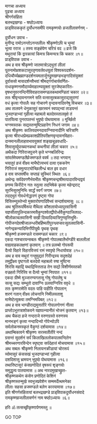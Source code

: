 मागचा अध्याय  
पुढचा अध्याय  
श्रीगर्गसंहिता  
बलभद्रखण्डः - षष्ठोऽध्यायः  
प्राड्‌विपाककृतं दुर्योधनसमीपे रामकृष्णयोः व्रजलीलावर्णनम् -  
  
दुर्योधन उवाच -  
मुनीन्द्र रामोऽनन्तोऽनन्तलीलः श्रीकृष्णोऽपि च भूम्यां  
भूत्वा रराज ॥ तस्य सङ्क्षेपेण चरित्रं वद ॥ व्रजे किं  
मथुरायां किं द्वारकायां किमत्र किमन्यत्र किं चकार ॥१॥  
प्राड्‌विपाक उवाच -  
अथ ह वाव श्रीकृष्णो जातमात्रोऽद्‌भुतां लीलां  
पूतनामोक्षशकटासुरतृणावर्तवधयुतां विश्वरूपदर्शन-  
दधिचौर्य्यब्रह्माण्डदर्शनयमलार्जुनद्रुमखण्डभङ्गादिसंयुक्तां  
दुर्वाससो मायादर्शनवैभवां श्रीमद्‌गर्गाचार्यवर्णित-  
राधाकृष्णनामौदार्य्यमाहात्म्ययुक्तां सुरजेष्ठकारित-  
वृषभानुवरनन्दिनीविवाहरासमण्डलकथामण्डितां चकार ॥२॥  
ततः श्रीवृन्दावनागमने सति वत्सासुरबकासुराद्यसुराणां  
वधं कृत्वा गोपालैः सह गोचारणे वृन्दावनादिवनेषु विचचार ॥३॥  
अथ तालवने धेनुकासुरं खरस्वनं स्वपद्‌भ्यां ताडयन्तं  
भुजदण्डाभ्यां गृहीत्वा महाबलो बलदेवस्तालवृक्षे तं  
पातयित्वा पुनरापतन्तं भूपृष्ठे पोथयामास ॥ मूर्च्छितो  
भग्नमस्तकः सद्यस्तन्मुष्टिप्रहारेण निधनं जगाम ॥४॥  
अथ श्रीकृष्णः कालियदमनदावाग्निपानादीनि चरित्राणि  
कृत्वा श्रीराधाप्रेमप्रकाशप्रीतिपरीक्षणवृन्दावनविहार-  
दानमानलीलाहावभावयुक्तां शङ्खचूडवधादि-  
शिवासुर्य्युपाख्यानकथां कथनीयां लीलां चकार ॥५॥  
अथैकदा गिरिराजपूजने कृते भग्नबलिरिन्द्रः  
सांवर्तमेघमण्डलैर्व्रजमण्डले ववर्ष ॥ तदा भगवान्  
भयातुरं व्रजं वीक्ष्य माभैष्टेत्यभयं दत्वा एककरेण  
गिरिराजं समुत्पाट्योच्छिलीन्ध्रं बाल इव दधार  
ह वाव सप्तवर्षीयः सप्ताहं सुस्थिरं स्थितः ॥६॥  
अथेन्द्रः सर्वदेवगणैर्भयभीतः श्रीकृष्णचन्द्रश्रीमत्पादारविन्दद्वयं  
प्रणम्य किरीटेन नतः स्तुत्वा तदभिषेकं कृत्वा महेन्द्रराट्  
सुरभिसुरमुनिभिः सार्द्धं स्वर्गं जगाम ॥७॥  
तदद्‌भुतं गोवर्धनोद्धारणं दृष्ट्वा गोपा  
विसिस्म्युस्तेभ्यो मुक्तारोपणादिवैभवं सन्दर्शयामासुः ॥८॥  
अथ श्रुतिरूपर्षिरूपा मैथिला कौशलायोध्यापुरवासिनी  
यज्ञसीतापुलिन्दकारमावैकुण्ठश्वेतद्वीपोर्ध्ववैकुण्ठाजितपद-  
श्रीलोकाचलवासिनी सखी दिव्यादिव्यात्रिगुणवृत्तिभूमि-  
गोपीजनदेवश्रीजालन्धरीबर्हिष्मतीपुरन्ध्र्यप्सरःसुतलवासिनी-  
नागेन्द्रकन्यादिभिर्गोपीयूथैः पृथक् पृथक्  
श्रीकृष्णो व्रजमण्डले रासमण्डलं चकार ॥९॥  
एकदा गाश्चारयन्सबलः श्रीकृष्णो गोपालबालैर्भाण्डीरे बाललीलां  
वाह्यवाहकलक्षणां कृतवान् ॥ तत्र प्रलम्बो गोपरूपी  
दैत्यो विहारे विहारविजयं रामं स्वपृष्ठे निधायोवाह ॥१०॥  
अथ ह वाव मथुरां गन्तुमुद्यतं गिरीन्द्रस्य सदृशदेहं  
तमुद्वीक्ष्य पृष्टगतो बलदेवो महाबलो रुषा मुष्टिना  
शिरसि महाद्रिं यथाद्रिभित्तताड तेन सद्यो विशीर्णमस्तको  
वज्रहतो गिरिरिव स दैत्यो भूम्यां निपपात ॥११॥  
एकदा ग्रीष्मे मुञ्जारण्यगतासु गोषु गोपालेषु च  
सत्सु सद्यः सम्भूतो दावाग्निः प्रलयाग्निरिव ववृधे ॥  
ततः कृष्णरामेति वदतः पाहि पाहीति गोपालान्  
शरणं गतान् वीक्ष्य लोचनानि निमीलयताशु  
माभैष्टेत्युक्त्वा तमग्निमपिबत् ॥१२॥  
अथ ह वाव भाण्डीराद्यमुनातीरे गोपालगोगणं नीत्वा  
प्राप्तोऽभूत्तत्राशोकवने यज्ञपत्न्यानीतं भोजनं कृतवान् ॥१३॥  
अथ चैकदा व्रजे नन्दराजे वरुणग्रस्ते वरुणस्य  
मानभङ्गं कृत्वा नन्दादिभ्यो गोपेभ्योऽपि  
सर्वलोकनमस्कृतं वैकुण्ठं दर्शयामास ॥१४॥  
अथाम्बिकावने श्रीकृष्णः सरस्वतीतीरे नन्दं  
ग्रसन्तं सुदर्शनं सर्पं किलाखिललोकपालवन्दितेन  
श्रीमच्चरणारविन्देन स्पृष्ट्वा सर्पदेहात्तं मोचयामास ॥१५॥  
अथ सबलः श्रीकृष्णो निलायनक्रीडायां चोररूपं  
व्योमासुरं कंससखं भुजदण्डाभ्यां गृहीत्वा  
दशदिशासु भ्रामयन् भूपृष्ठे पोथयामास ॥१६॥  
तथारिष्टासुरं कंसप्रणोदितं वृषरूपं शृङ्गयोः  
समुद्धृत्य पातयामास ॥ अथ नारदमुखाच्छ्रुत-  
श्रीकृष्णकथेन कंसेन प्रणोदितं केशिनं  
श्रीकृष्णस्तन्मुखे स्वभुजप्रवेशेन सम्ममर्देत्थमनेका  
लीलाः सहसा व्रजमण्डले बलेन कारयामास ॥१७॥  
इति श्रीगर्गसंहितायां बलभद्रखण्डे प्राड्‌विपाकदुर्योधनसंवादे  
रामकृष्णव्रजलीलावर्णनं नाम षष्ठोऽध्यायः ॥६॥  
  
हरिः ॐ तत्सच्छ्रीकृष्णार्पणमस्तु ॥  
  
GO TOP
